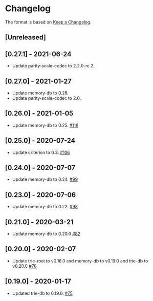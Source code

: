 # Changelog

The format is based on [Keep a Changelog].

[Keep a Changelog]: http://keepachangelog.com/en/1.0.0/

## [Unreleased]
## [0.27.1] - 2021-06-24
- Update parity-scale-codec to 2.2.0-rc.2.
## [0.27.0] - 2021-01-27
- Update memory-db to 0.26.
- Update parity-scale-codec to 2.0.

## [0.26.0] - 2021-01-05
- Update memory-db to 0.25. [#118](https://github.com/paritytech/trie/pull/118)

## [0.25.0] - 2020-07-24
- Update criterion to 0.3. [#106](https://github.com/paritytech/trie/pull/106)

## [0.24.0] - 2020-07-07
- Update memory-db to 0.24. [#99](https://github.com/paritytech/trie/pull/99)

## [0.23.0] - 2020-07-06
- Update memory-db to 0.22. [#98](https://github.com/paritytech/trie/pull/98)

## [0.21.0] - 2020-03-21
- Update memory-db to 0.20.0 [#82](https://github.com/paritytech/trie/pull/82)

## [0.20.0] - 2020-02-07
- Update trie-root to v0.16.0 and memory-db to v0.19.0 and trie-db to v0.20.0 [#78](https://github.com/paritytech/trie/pull/78)

## [0.19.0] - 2020-01-17
- Updated trie-db to 0.19.0. [#75](https://github.com/paritytech/trie/pull/75)
